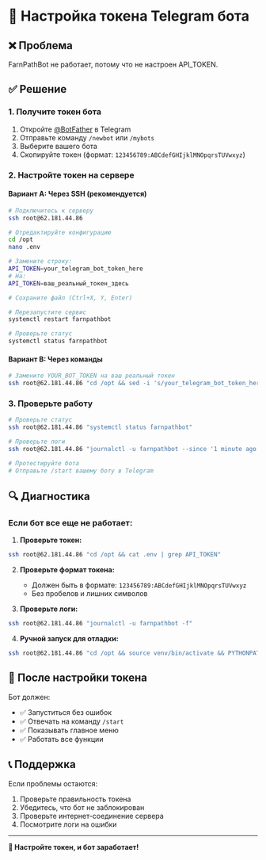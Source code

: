 # 🔑 Настройка токена Telegram бота

## ❌ Проблема
FarnPathBot не работает, потому что не настроен API_TOKEN.

## ✅ Решение

### 1. Получите токен бота
1. Откройте [@BotFather](https://t.me/BotFather) в Telegram
2. Отправьте команду `/newbot` или `/mybots`
3. Выберите вашего бота
4. Скопируйте токен (формат: `123456789:ABCdefGHIjklMNOpqrsTUVwxyz`)

### 2. Настройте токен на сервере

#### Вариант A: Через SSH (рекомендуется)
```bash
# Подключитесь к серверу
ssh root@62.181.44.86

# Отредактируйте конфигурацию
cd /opt
nano .env

# Замените строку:
API_TOKEN=your_telegram_bot_token_here
# На:
API_TOKEN=ваш_реальный_токен_здесь

# Сохраните файл (Ctrl+X, Y, Enter)

# Перезапустите сервис
systemctl restart farnpathbot

# Проверьте статус
systemctl status farnpathbot
```

#### Вариант B: Через команды
```bash
# Замените YOUR_BOT_TOKEN на ваш реальный токен
ssh root@62.181.44.86 "cd /opt && sed -i 's/your_telegram_bot_token_here/YOUR_BOT_TOKEN/g' .env && systemctl restart farnpathbot"
```

### 3. Проверьте работу
```bash
# Проверьте статус
ssh root@62.181.44.86 "systemctl status farnpathbot"

# Проверьте логи
ssh root@62.181.44.86 "journalctl -u farnpathbot --since '1 minute ago'"

# Протестируйте бота
# Отправьте /start вашему боту в Telegram
```

## 🔍 Диагностика

### Если бот все еще не работает:

1. **Проверьте токен:**
```bash
ssh root@62.181.44.86 "cd /opt && cat .env | grep API_TOKEN"
```

2. **Проверьте формат токена:**
   - Должен быть в формате: `123456789:ABCdefGHIjklMNOpqrsTUVwxyz`
   - Без пробелов и лишних символов

3. **Проверьте логи:**
```bash
ssh root@62.181.44.86 "journalctl -u farnpathbot -f"
```

4. **Ручной запуск для отладки:**
```bash
ssh root@62.181.44.86 "cd /opt && source venv/bin/activate && PYTHONPATH=/opt python main.py"
```

## 🚀 После настройки токена

Бот должен:
- ✅ Запуститься без ошибок
- ✅ Отвечать на команду `/start`
- ✅ Показывать главное меню
- ✅ Работать все функции

## 📞 Поддержка

Если проблемы остаются:
1. Проверьте правильность токена
2. Убедитесь, что бот не заблокирован
3. Проверьте интернет-соединение сервера
4. Посмотрите логи на ошибки

---

**🔑 Настройте токен, и бот заработает!**
